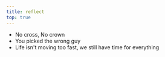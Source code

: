 ```yaml
---
title: reflect
top: true
---
```



- No cross, No crown
- You picked the wrong guy
- Life isn't moving too fast, we still have time for everything
<!--more--->

